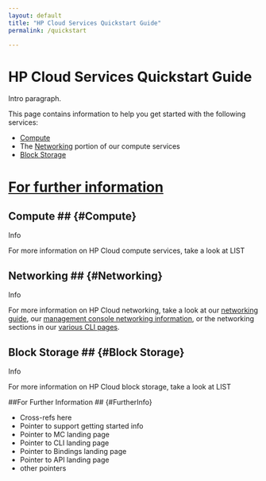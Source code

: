 ```yaml
---
layout: default
title: "HP Cloud Services Quickstart Guide"
permalink: /quickstart

---
```

# HP Cloud Services Quickstart Guide

Intro paragraph.

This page contains information to help you get started with the following services:

* [Compute](#Compute)
* The [Networking](#Networking) portion of our compute services
* [Block Storage](BlockStorage)
# [For further information](#FurtherInfo)

## Compute ## {#Compute}

Info

For more information on HP Cloud compute services, take a look at LIST


## Networking ## {#Networking}

Info

For more information on HP Cloud networking, take a look at our [networking guide](/compute/network-guide/), our [management console networking information](/mc/compute/networks/), or the networking sections in our [various CLI pages](/cli).


## Block Storage ## {#Block Storage}

Info

For more information on HP Cloud block storage, take a look at LIST


##For Further Information ## {#FurtherInfo}

* Cross-refs here
* Pointer to support getting started info
* Pointer to MC landing page
* Pointer to CLI landing page
* Pointer to Bindings landing page
* Pointer to API landing page
* other pointers
